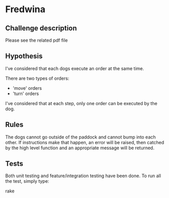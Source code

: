 Fredwina
========

Challenge description
---------------------

Please see the related pdf file

Hypothesis
----------

I've considered that each dogs execute an order at the same time.

There are two types of orders:

* 'move' orders
* 'turn' orders

I've considered that at each step, only one order can be executed by the dog.

Rules
-----

The dogs cannot go outside of the paddock and cannot bump into each other. If instructions make that happen, an error will be raised, then catched by the high level function and an appropriate message will be returned.


Tests
-----

Both unit testing and feature/integration testing have been done. To run all the test, simply type:

   rake

